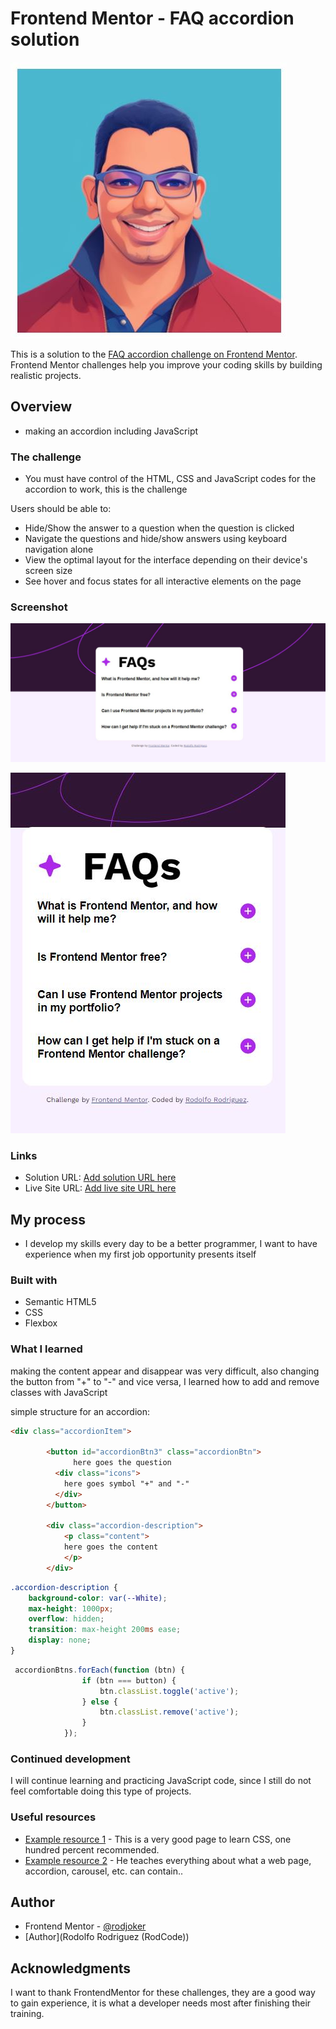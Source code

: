 # Frontend Mentor - FAQ accordion solution

![](./design/rodcode.JPG)

This is a solution to the [FAQ accordion challenge on Frontend Mentor](https://www.frontendmentor.io/challenges/faq-accordion-wyfFdeBwBz). Frontend Mentor challenges help you improve your coding skills by building realistic projects. 

## Overview

- making an accordion including JavaScript
### The challenge

 - You must have control of the HTML, CSS and JavaScript codes for the accordion to work, this is the challenge

Users should be able to:

- Hide/Show the answer to a question when the question is clicked
- Navigate the questions and hide/show answers using keyboard navigation alone
- View the optimal layout for the interface depending on their device's screen size
- See hover and focus states for all interactive elements on the page

### Screenshot

![](./design/challenge-accordion-descktop.JPG)

![](./design/challenge-accordion-mobile.JPG)

### Links

- Solution URL: [Add solution URL here](https://github.com/rodjoker/faq-accordion-main?tab=readme-ov-file)
- Live Site URL: [Add live site URL here](https://faq-accordion-main-ochre.vercel.app/)

## My process

- I develop my skills every day to be a better programmer, I want to have experience when my first job opportunity presents itself

### Built with

- Semantic HTML5 
- CSS 
- Flexbox


### What I learned

making the content appear and disappear was very difficult, also changing the button from "+" to "-" and vice versa, I learned how to add and remove classes with JavaScript


simple structure for an accordion:

```html
<div class="accordionItem">

        <button id="accordionBtn3" class="accordionBtn">          
              here goes the question
          <div class="icons">
            here goes symbol "+" and "-"
          </div>
        </button>
           
        <div class="accordion-description">
            <p class="content">             
            here goes the content
            </p>
        </div>
```
```css
.accordion-description {
    background-color: var(--White);
    max-height: 1000px;
    overflow: hidden;
    transition: max-height 200ms ease;
    display: none; 
}
```
```js
 accordionBtns.forEach(function (btn) {
                if (btn === button) {
                    btn.classList.toggle('active');
                } else {
                    btn.classList.remove('active');
                }
            });
```

### Continued development

I will continue learning and practicing JavaScript code, since I still do not feel comfortable doing this type of projects.

### Useful resources

- [Example resource 1](https://lenguajecss.com/css/introduccion/navegadores-web/) - 
This is a very good page to learn CSS, one hundred percent recommended.
- [Example resource 2](https://www.youtube.com/@EduardoFierroPro) - He teaches everything about what a web page, accordion, carousel, etc. can contain..


## Author

- Frontend Mentor - [@rodjoker](https://www.frontendmentor.io/profile/rodjoker)
- [Author](Rodolfo Rodriguez (RodCode))

## Acknowledgments

I want to thank FrontendMentor for these challenges, they are a good way to gain experience, it is what a developer needs most after finishing their training.

